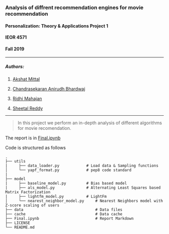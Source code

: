 ### Analysis of diffrent recommendation engines for movie recommendation
#### Personalization: Theory & Applications Project 1
#### IEOR 4571
#### Fall 2019
_____________________________________________________________________________________________________________________________


##### Authors: 
1. [Akshat Mittal](https://github.com/aksmit94)

2. [Chandrasekaran Anirudh Bhardwaj](https://github.com/anirudhsekar96)

3. [Ridhi Mahajan](https://github.com/rmahajan14)

4. [Sheetal Reddy](https://github.com/)

_____________________________________________________________________________________________________________________________

> In this project we perform an in-depth analysis of different algorithms for movie recomendation. 

The report is in [Final.ipynb](./Final.ipynb)

Code is structured as follows

    .
    ├── utils
    |     ├── data_loader.py			# Load data & Sampling functions
    │     └── yapf_format.py			# pep8 code standard
    |
    ├── model
    |     ├── baseline_model.py			# Bias based model
    |     ├── als_model.py				# Alternating Least Squares based Matrix Factorization
    |     ├── lightfm_model.py			# LightFm
    │     └── nearest_neighbor_model.py		# Nearest Neighbors model with Z-score scaling of users
    ├── data                     			# Data files
    ├── cache                    			# Data cache
    ├── Final.ipynb                   		# Report Markdown
    ├── LICENSE
    └── README.md



